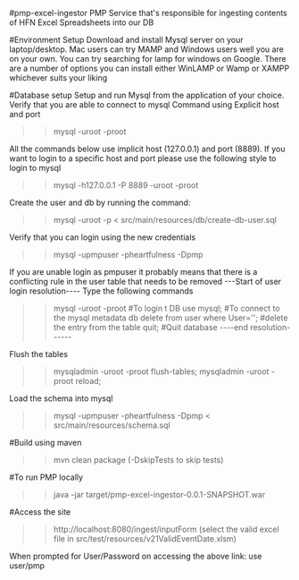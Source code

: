 #pmp-excel-ingestor
PMP Service that's responsible for ingesting contents of HFN Excel Spreadsheets into our DB

#Environment Setup
Download and install Mysql server on your laptop/desktop.
Mac users can try MAMP and Windows users well you are on your own.
You can try searching for lamp for windows on Google. There are a number of options
you can install either WinLAMP or Wamp or XAMPP whichever suits your liking

#Database setup
Setup and run Mysql from the application of your choice.
Verify that you are able to connect to mysql
Command using Explicit host and port
>> mysql -uroot -proot

All the commands below use implicit host (127.0.0.1) and port (8889).
If you want to login to a specific host and port please use the following style to login to mysql
>>mysql -h127.0.0.1 -P 8889 -uroot -proot

Create the user and db by running the command:
>>mysql -uroot -p < src/main/resources/db/create-db-user.sql

Verify that you can login using the new credentials
>>mysql -upmpuser -pheartfulness -Dpmp

If you are unable login as pmpuser it probably means that there is a conflicting rule in the user table that needs to be removed
---Start of user login resolution----
Type the following commands
>> mysql -uroot -proot #To login t DB
>> use mysql; #To connect to the mysql metadata db
>> delete from user where User=''; #delete the entry from the table
>> quit; #Quit database
----end resolution------

Flush the tables
>> mysqladmin -uroot -proot flush-tables;
>> mysqladmin -uroot -proot reload;

Load the schema into mysql
>> mysql -upmpuser -pheartfulness -Dpmp < src/main/resources/schema.sql

#Build using maven
>> mvn clean package (-DskipTests to skip tests)

#To run PMP locally
>> java -jar target/pmp-excel-ingestor-0.0.1-SNAPSHOT.war

#Access the site
>> http://localhost:8080/ingest/inputForm (select the valid excel file in src/test/resources/v21ValidEventDate.xlsm)

When prompted for User/Password on accessing the above link: use user/pmp

